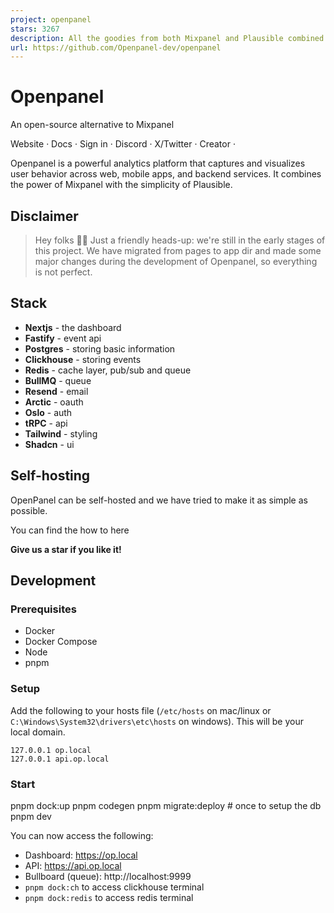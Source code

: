 ```yaml
---
project: openpanel
stars: 3267
description: All the goodies from both Mixpanel and Plausible combined into one tool.
url: https://github.com/Openpanel-dev/openpanel
---
```


**Openpanel**
=============

An open-source alternative to Mixpanel  
  
Website · Docs · Sign in · Discord · X/Twitter · Creator ·

  
  

Openpanel is a powerful analytics platform that captures and visualizes user behavior across web, mobile apps, and backend services. It combines the power of Mixpanel with the simplicity of Plausible.

Disclaimer
----------

> Hey folks 👋🏻 Just a friendly heads-up: we're still in the early stages of this project. We have migrated from pages to app dir and made some major changes during the development of Openpanel, so everything is not perfect.

Stack
-----

-   **Nextjs** - the dashboard
-   **Fastify** - event api
-   **Postgres** - storing basic information
-   **Clickhouse** - storing events
-   **Redis** - cache layer, pub/sub and queue
-   **BullMQ** - queue
-   **Resend** - email
-   **Arctic** - oauth
-   **Oslo** - auth
-   **tRPC** - api
-   **Tailwind** - styling
-   **Shadcn** - ui

Self-hosting
------------

OpenPanel can be self-hosted and we have tried to make it as simple as possible.

You can find the how to here

**Give us a star if you like it!**

Development
-----------

### Prerequisites

-   Docker
-   Docker Compose
-   Node
-   pnpm

### Setup

Add the following to your hosts file (`/etc/hosts` on mac/linux or `C:\Windows\System32\drivers\etc\hosts` on windows). This will be your local domain.

```
127.0.0.1 op.local
127.0.0.1 api.op.local
```

### Start

pnpm dock:up
pnpm codegen
pnpm migrate:deploy # once to setup the db
pnpm dev

You can now access the following:

-   Dashboard: https://op.local
-   API: https://api.op.local
-   Bullboard (queue): http://localhost:9999
-   `pnpm dock:ch` to access clickhouse terminal
-   `pnpm dock:redis` to access redis terminal
